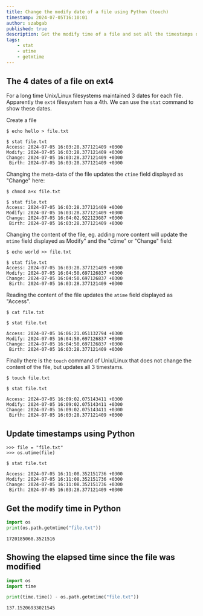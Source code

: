 ```yaml
---
title: Change the modify date of a file using Python (touch)
timestamp: 2024-07-05T16:10:01
author: szabgab
published: true
description: Get the modify time of a file and set all the timestamps of a file.
tags:
    - stat
    - utime
    - getmtime
---
```


## The 4 dates of a file on ext4

For a long time Unix/Linux filesystems maintained 3 dates for each file. Apparently the `ext4` filesystem has a 4th. We can use the `stat` command to show these dates.

Create a file
```
$ echo hello > file.txt

$ stat file.txt
Access: 2024-07-05 16:03:28.377121409 +0300
Modify: 2024-07-05 16:03:28.377121409 +0300
Change: 2024-07-05 16:03:28.377121409 +0300
 Birth: 2024-07-05 16:03:28.377121409 +0300
```

Changing the meta-data of the file updates the `ctime` field displayed as "Change" here:

```
$ chmod a+x file.txt

$ stat file.txt
Access: 2024-07-05 16:03:28.377121409 +0300
Modify: 2024-07-05 16:03:28.377121409 +0300
Change: 2024-07-05 16:04:02.922123687 +0300
 Birth: 2024-07-05 16:03:28.377121409 +0300
```


Changing the content of the file, eg. adding more content will update the `mtime` field displayed as Modify" and the "ctime" or "Change" field:

```
$ echo world >> file.txt

$ stat file.txt
Access: 2024-07-05 16:03:28.377121409 +0300
Modify: 2024-07-05 16:04:50.697126837 +0300
Change: 2024-07-05 16:04:50.697126837 +0300
 Birth: 2024-07-05 16:03:28.377121409 +0300
```

Reading the content of the file updates the `atime` field displayed as "Access".

```
$ cat file.txt

$ stat file.txt

Access: 2024-07-05 16:06:21.051132794 +0300
Modify: 2024-07-05 16:04:50.697126837 +0300
Change: 2024-07-05 16:04:50.697126837 +0300
 Birth: 2024-07-05 16:03:28.377121409 +0300
```

Finally there is the `touch` command of Unix/Linux that does not change the content of the file, but updates all 3
timestams.

```
$ touch file.txt

$ stat file.txt

Access: 2024-07-05 16:09:02.075143411 +0300
Modify: 2024-07-05 16:09:02.075143411 +0300
Change: 2024-07-05 16:09:02.075143411 +0300
 Birth: 2024-07-05 16:03:28.377121409 +0300

```

## Update timestamps using Python


```
>>> file = "file.txt"
>>> os.utime(file)
```

```
$ stat file.txt

Access: 2024-07-05 16:11:08.352151736 +0300
Modify: 2024-07-05 16:11:08.352151736 +0300
Change: 2024-07-05 16:11:08.352151736 +0300
 Birth: 2024-07-05 16:03:28.377121409 +0300
```


## Get the modify time in Python

```python
import os
print(os.path.getmtime("file.txt"))
```

```
1720185068.3521516
```

## Showing the elapsed time since the file was modified

```python
import os
import time

print(time.time() - os.path.getmtime("file.txt"))
```

```
137.15206933021545
```


